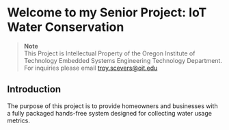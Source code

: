 # Welcome to my Senior Project: IoT Water Conservation
> **Note** <br>
> This Project is Intellectual Property of the Oregon Institute of Technology Embedded Systems Engineering Technology Department. <br>
> For inquiries please email troy.scevers@oit.edu
## Introduction
The purpose of this project is to provide homeowners and businesses with a fully packaged hands-free system designed for collecting water usage metrics.


